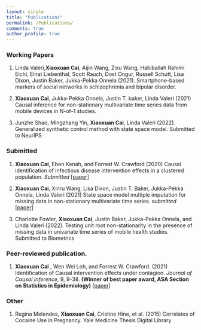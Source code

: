 ```yaml
---
layout: single
title: "Publications"
permalink: /Publications/
comments: true
author_profile: true
---
```


### Working Papers

1. Linda Valeri,**Xiaoxuan Cai**, Aijin Wang, Zixu Wang, Habiballah Rahimi Eichi, Einat Liebenthal, Scott Rauch, Dost Ongur, Russell Schutt, Lisa Dixon, Justin Baker, Jukka-Pekka Onnela (2021). Smartphone-based markers of social networks in schizophrenia and bipolar disorder.

2. **Xiaoxuan Cai**, Jukka-Pekka Onnela, Justin T. baker, Linda Valeri (2021) Causal inference for non-stationary multivariate time series data from mobile devices in N-of-1 studies.

3. Junzhe Shao, Mingzhang Yin, **Xiaoxuan Cai**, Linda Valeri (2022). Generalized synthetic control method with state space model. Submitted to NeurIPS

### Submitted

1.  **Xiaoxuan Cai**, Eben Kenah, and Forrest W. Crawford (2020) Causal identification of infectious disease intervention effects in a clustered population. *Submitted* <a href="https://arxiv.org/abs/2105.03493"> [paper] </a>

2.  **Xiaoxuan Cai**, Xinru Wang, Lisa Dixon, Justin T. Baker, Jukka-Pekka Onnela, Linda Valeri (2021) State space model multiple imputation for missing data in non-stationary multivariate time series. *submitted* <a href="https://arxiv.org/abs/2206.14343"> [paper] </a>

3. Charlotte Fowler, **Xiaoxuan Cai**, Justin Baker, Jukka-Pekka Onnela, and Linda Valeri (2022). Testing unit root non-stationarity in the presence of missing data in univariate time series of mobile health studies. Submitted to Biometrics

### Peer-reviewed publication.

1. **Xiaoxuan Cai** , Wen Wei Loh, and Forrest W. Crawford. (2021) Identification of Causal intervention effects under contagion. *Journal of Causal Inference*, 9, 9-38.  **(Winner of best paper award, ASA Section on Statistics in Epidemiology)** <a href="https://www.degruyter.com/document/doi/10.1515/jci-2019-0033/html"> [paper] </a>

### Other
1. Regina Melendes, **Xiaoxuan Cai**, Cristine Hine, et al. (2015) Correlates of Cocaine Use in Pregnancy. Yale Medicine Thesis Digital Library
